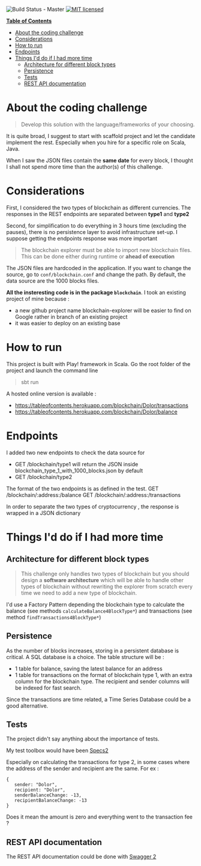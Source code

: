 ![Build Status - Master](https://travis-ci.org/raychenon/play-table-of-contents.svg?branch=master)
[![MIT licensed](https://img.shields.io/badge/license-MIT-blue.svg)](https://raw.githubusercontent.com/raychenon/play-table-of-contents/master/LICENSE)


**[Table of Contents](http://tableofcontent.eu)**
<!-- Table of contents generated by http://tableofcontent.eu -->
- [About the coding challenge](#about-the-coding-challenge)
- [Considerations](#considerations)
- [How to run](#how-to-run)
- [Endpoints](#endpoints)
- [Things I'd do if I had more time](#things-id-do-if-i-had-more-time)
  - [Architecture for different block types](#architecture-for-different-block-types)
  - [Persistence](#persistence)
  - [Tests](#tests)
  - [REST API documentation](#rest-api-documentation)
  
# About the coding challenge
> Develop this solution with the language/frameworks of your choosing.

It is quite broad, I suggest to start with scaffold project and let the candidate implement the rest. Especially when you hire for a specific role on Scala, Java.

When I saw the JSON files contain the **same date** for every block, I thought I shall not spend more time than the author(s) of this challenge.

# Considerations

First, I considered the two types of blockchain as different currencies. 
The responses in the REST endpoints are separated between **type1** and **type2** 

Second, for simplification to do everything in 3 hours time (excluding the pauses), there is no persistence layer to avoid infrastructure set-up.
I suppose getting the endpoints response was more important

> The blockchain explorer must be able to import new blockchain files.
> This can be done either during runtime or **ahead of execution**

The JSON files are hardcoded in the application. If you want to change the source, go to ```conf/blockchain.conf``` and change the path. By default, the data source are the 1000 blocks files.

**All the insteresting code is in the package ```blockchain```**. I took an existing project of mine because :
- a new github project name blockchain-explorer will be easier to find on Google rather in branch of an existing project
- it was easier to deploy on an existing base

# How to run

This project is built with Play! framework in Scala.
Go the root folder of the project and launch the command line
> sbt run

A hosted online version is available :
- https://tableofcontents.herokuapp.com/blockchain/Dolor/transactions
- https://tableofcontents.herokuapp.com/blockchain/Dolor/balance

# Endpoints

I added two new endpoints to check the data source for 
- GET /blockchain/type1 will return the JSON inside blockchain_type_1_with_1000_blocks.json by default
- GET /blockchain/type2

The format of the two endpoints is as defined in the test.
GET /blockchain/:address:/balance
GET /blockchain/:address:/transactions

In order to separate the two types of cryptocurrency , the response is wrapped in a JSON dictionary 

# Things I'd do if I had more time

## Architecture for different block types
> This challenge only handles two types of blockchain but you should design a
**software architecture** which will be able to handle other types of blockchain without
rewriting the explorer from scratch every time we need to add a new type of
blockchain.

I'd use a Factory Pattern depending the blockchain type to calculate the balance (see methods ```calculateBalance4BlockType*```) and transactions (see method ```findTransactions4BlockType*```) 

## Persistence
As the number of blocks increases, storing in a persistent database is critical.
A SQL database is a choice. The table structure will be :
- 1 table for balance, saving the latest balance for an address
- 1 table for transactions on the format of blockchain type 1, with an extra column for the blockchain type. The recipient and sender columns will be indexed for fast search.  

Since the transactions are time related, a Time Series Database could be a good alternative.

## Tests
The project didn't say anything about the importance of tests. 

My test toolbox would have been [Specs2](https://github.com/etorreborre/specs2) 

Especially on calculating the transactions for type 2, in some cases where the address of the sender and recipient are the same.
For ex :
```
{
   sender: "Dolor",
   recipient: "Dolor",
   senderBalanceChange: -13,
   recipientBalanceChange: -13
}
```
Does it mean the amount is zero and everything went to the transaction fee ?

## REST API documentation

The REST API documentation could be done with [Swagger 2](https://swagger.io/docs/specification/2-0/basic-structure/)
